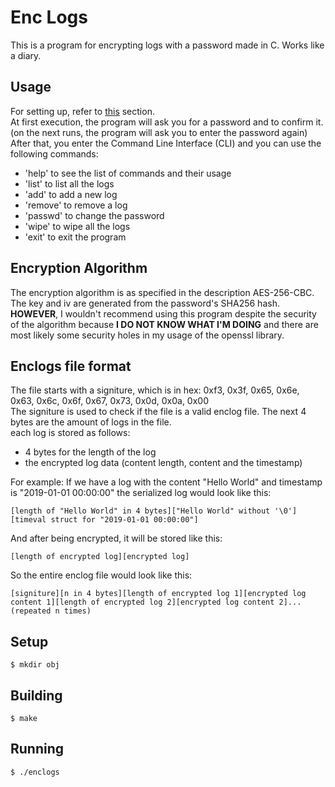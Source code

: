 # Enc Logs
This is a program for encrypting logs with a password made in C.
Works like a diary.
## Usage
For setting up, refer to [this](#setup) section.  
At first execution, the program will ask you for a password and to confirm it. (on the next runs, the program will ask you to enter the password again)  
After that, you enter the Command Line Interface (CLI) and you can use the following commands:
- 'help' to see the list of commands and their usage
- 'list' to list all the logs
- 'add' to add a new log
- 'remove' to remove a log
- 'passwd' to change the password
- 'wipe' to wipe all the logs
- 'exit' to exit the program
## Encryption Algorithm
The encryption algorithm is as specified in the description AES-256-CBC.
The key and iv are generated from the password's SHA256 hash.
**HOWEVER**, I wouldn't recommend using this program despite the security of the algorithm because **I DO NOT KNOW WHAT I'M DOING** and there are most likely some security holes in my usage of the openssl library.
## Enclogs file format
The file starts with a signiture, which is in hex: 0xf3, 0x3f, 0x65, 0x6e, 0x63, 0x6c, 0x6f, 0x67, 0x73, 0x0d, 0x0a, 0x00  
The signiture is used to check if the file is a valid enclog file.
The next 4 bytes are the amount of logs in the file.  
each log is stored as follows:
- 4 bytes for the length of the log
- the encrypted log data (content length, content and the timestamp)

For example:
If we have a log with the content "Hello World" and timestamp is "2019-01-01 00:00:00" the serialized log would look like this:
```
[length of "Hello World" in 4 bytes]["Hello World" without '\0'][timeval struct for "2019-01-01 00:00:00"]
```

And after being encrypted, it will be stored like this:
```
[length of encrypted log][encrypted log]
```

So the entire enclog file would look like this:
```
[signiture][n in 4 bytes][length of encrypted log 1][encrypted log content 1][length of encrypted log 2][encrypted log content 2]... (repeated n times)
```

## Setup
```console
$ mkdir obj
```
## Building
```console
$ make
```
## Running
```console
$ ./enclogs
```